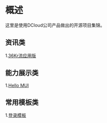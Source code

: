 # 概述
这里是使用DCloud公司产品做出的开源项目集锦。

## 资讯类
1.[36Kr流应用版](https://github.com/dcloudio/casecode/tree/master/36Kr)


## 能力展示类
1.[Hello MUI](https://github.com/dcloudio/mui/tree/master/examples/hello-mui)

## 常用模板类
1.[登录模板](https://github.com/dcloudio/mui/tree/master/examples/login)
